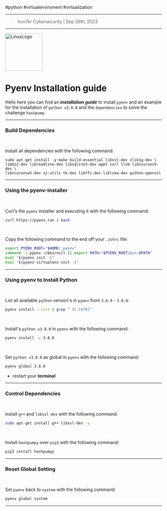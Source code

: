 #python #virtualenviroment #virtualization 

---
> hun7er Cybersecurity | Sep 26th, 2023
---

[<img src='https://cdn.pixabay.com/photo/2011/08/14/18/08/penguin-8640__340.png' alt='LinuxLogo' height='120'>](https://github.com/hun7erCybersecurity)

# Pyenv Installation guide

Hello here you can find an ***installation guide*** to install `pyenv` and an example for the installation of `python v3.8.0` and the `dependencies` to solve the challenge `hashpump`.

---
### Build Dependencies
<br />

Install all dependencies with the following command:
```shell
sudo apt-get install -y make build-essential libssl-dev zlib1g-dev \
libbz2-dev libreadline-dev libsqlite3-dev wget curl llvm libncurses5-dev \
libncursesw5-dev xz-utils tk-dev libffi-dev liblzma-dev python-openssl
```
---

### Using the pyenv-installer
<br />

Curl's the `pyenv` installer and executing it with the following command:
```bash
curl https://pyenv.run | bash
```

<br />

Copy the following command to the end off your `.zshrc` file:
```bash
export PYENV_ROOT="$HOME/.pyenv"
command -v pyenv >/dev/null || export PATH="$PYENV_ROOT/bin:$PATH"
eval "$(pyenv init -)"
eval "$(pyenv virtualenv-init -)"
```
---

### Using pyenv to Install Python
<br />

List all available `python` version's in `pyenv` from `3.6.0` - `3.8.0`:
```bash
pyenv install --list | grep " 3\.[678]"
```

<br />

Install's `python v3.8.0` in `pyenv` with the following command:
```bash
pyenv install -v 3.8.0
```

<br />

Set `python v3.8.0` as global in `pyenv` with the following command:
```bash
pyenv global 3.8.0
```

* restart your ***terminal***

---

### Control Dependencies
<br />

Install `g++` and `libssl-dev`  with the following command:
```bash
sudo apt-get install g++ libssl-dev -y
```

<br />

Install `hashpumpy` over `pip3` with the following command:
```bash
pip3 install hashpumpy
```
---

### Reset Global Setting
<br />

Set `pyenv` back to `system` with the following command:
```bash
pyenv global system
```
---
